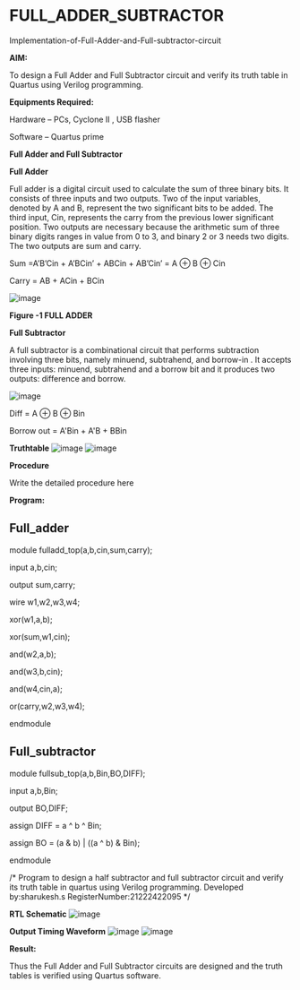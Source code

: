 # FULL_ADDER_SUBTRACTOR

Implementation-of-Full-Adder-and-Full-subtractor-circuit

**AIM:**

To design a Full Adder and Full Subtractor circuit and verify its truth table in Quartus using Verilog programming.

**Equipments Required:**

Hardware – PCs, Cyclone II , USB flasher

Software – Quartus prime

**Full Adder and Full Subtractor**

**Full Adder**

Full adder is a digital circuit used to calculate the sum of three binary bits. It consists of three inputs and two outputs. Two of the input variables, denoted by A and B, represent the two significant bits to be added. The third input, Cin, represents the carry from the previous lower significant position. Two outputs are necessary because the arithmetic sum of three binary digits ranges in value from 0 to 3, and binary 2 or 3 needs two digits. The two outputs are sum and carry.

Sum =A’B’Cin + A’BCin’ + ABCin + AB’Cin’ = A ⊕ B ⊕ Cin 

Carry = AB + ACin + BCin

![image](https://github.com/naavaneetha/FULL_ADDER_SUBTRACTOR/assets/154305477/0f30ba51-5ffb-4198-845f-18e054f675e7)

**Figure -1 FULL ADDER**

**Full Subtractor**

A full subtractor is a combinational circuit that performs subtraction involving three bits, namely minuend, subtrahend, and borrow-in . It accepts three inputs: minuend, subtrahend and a borrow bit and it produces two outputs: difference and borrow.

![image](https://github.com/naavaneetha/FULL_ADDER_SUBTRACTOR/assets/154305477/02b24f51-ab51-4304-9ad6-7b81ffc1ead5)

Diff = A ⊕ B ⊕ Bin 

Borrow out = A'Bin + A'B + BBin

**Truthtable**
![image](https://github.com/user-attachments/assets/a2dbe9b4-004c-436e-9831-f843d31589ca)
![image](https://github.com/user-attachments/assets/b85eedd0-a3b5-4f6d-b46f-10a65ce0921e)

**Procedure**

Write the detailed procedure here

**Program:**

## Full_adder
module fulladd_top(a,b,cin,sum,carry);

input a,b,cin;

output sum,carry;

wire w1,w2,w3,w4; 

xor(w1,a,b);

xor(sum,w1,cin);        

and(w2,a,b);

and(w3,b,cin);

and(w4,cin,a);

or(carry,w2,w3,w4);

endmodule 

## Full_subtractor
module fullsub_top(a,b,Bin,BO,DIFF);

input a,b,Bin;

output BO,DIFF;

assign DIFF = a ^ b ^ Bin;

  assign BO = (a & b) | ((a ^ b) & Bin);
  
endmodule

/* Program to design a half subtractor and full subtractor circuit and verify its truth table in quartus using Verilog programming. Developed by:sharukesh.s
RegisterNumber:21222422095
*/

**RTL Schematic**
![image](https://github.com/user-attachments/assets/a25d712f-989e-4c3d-a003-8127f5eb7c8b)

**Output Timing Waveform**
![image](https://github.com/user-attachments/assets/ccde913d-e474-4bb5-8334-600d71f5e9cd)
![image](https://github.com/user-attachments/assets/18bbe073-7f64-4964-9f47-8c21636af058)

**Result:**

Thus the Full Adder and Full Subtractor circuits are designed and the truth tables is verified using Quartus software.



